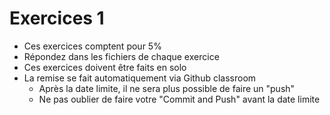 # Exercices 1

+ Ces exercices comptent pour 5%
+ Répondez dans les fichiers de chaque exercice
+ Ces exercices doivent être faits en solo
+ La remise se fait automatiquement via Github classroom
  + Après la date limite, il ne sera plus possible de faire un "push"
  + Ne pas oublier de faire votre "Commit and Push" avant la date limite




